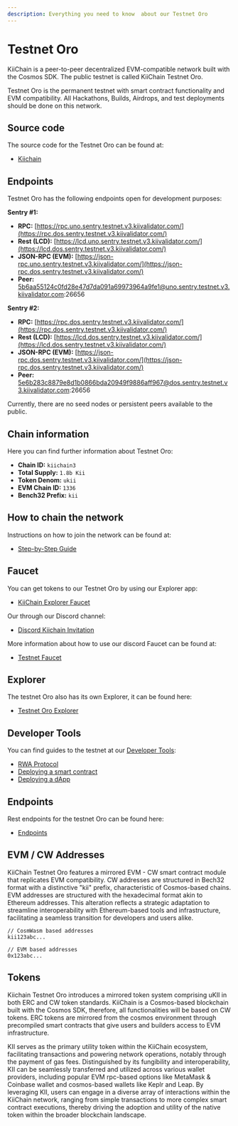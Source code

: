 ```yaml
---
description: Everything you need to know  about our Testnet Oro
---
```


# Testnet Oro

KiiChain is a peer-to-peer decentralized EVM-compatible network built with the Cosmos SDK. The public testnet is called KiiChain Testnet Oro.

Testnet Oro is the permanent testnet with smart contract functionality and EVM compatibility. All Hackathons, Builds, Airdrops, and test deployments should be done on this network.

## Source code

The source code for the Testnet Oro can be found at:

* [Kiichain](https://github.com/KiiChain/kiichain)

## Endpoints

Testnet Oro has the following endpoints open for development purposes:

**Sentry #1:**

* **RPC:** [https://rpc.uno.sentry.testnet.v3.kiivalidator.com/](https://rpc.dos.sentry.testnet.v3.kiivalidator.com/)
* **Rest (LCD):** [https://lcd.uno.sentry.testnet.v3.kiivalidator.com/](https://lcd.dos.sentry.testnet.v3.kiivalidator.com/)
* **JSON-RPC (EVM):** [https://json-rpc.uno.sentry.testnet.v3.kiivalidator.com/](https://json-rpc.dos.sentry.testnet.v3.kiivalidator.com/)
* **Peer:** 5b6aa55124c0fd28e47d7da091a69973964a9fe1@uno.sentry.testnet.v3.kiivalidator.com:26656

**Sentry #2:**

* **RPC:** [https://rpc.dos.sentry.testnet.v3.kiivalidator.com/](https://rpc.dos.sentry.testnet.v3.kiivalidator.com/)
* **Rest (LCD):** [https://lcd.dos.sentry.testnet.v3.kiivalidator.com/](https://lcd.dos.sentry.testnet.v3.kiivalidator.com/)
* **JSON-RPC (EVM):** [https://json-rpc.dos.sentry.testnet.v3.kiivalidator.com/](https://json-rpc.dos.sentry.testnet.v3.kiivalidator.com/)
* **Peer:** 5e6b283c8879e8d1b0866bda20949f9886aff967@dos.sentry.testnet.v3.kiivalidator.com:26656

Currently, there are no seed nodes or persistent peers available to the public.

## Chain information

Here you can find further information about Testnet Oro:

* **Chain ID:** `kiichain3`
* **Total Supply:** `1.8b Kii`
* **Token Denom:** `ukii`
* **EVM Chain ID:** `1336`
* **Bench32 Prefix:** `kii`

## How to chain the network

Instructions on how to join the network can be found at:

* [Step-by-Step Guide](../validate-the-network/run-a-validator-full-node/step-by-step-guide.md)

## Faucet

You can get tokens to our Testnet Oro by using our Explorer app:

* [KiiChain Explorer Faucet](https://app.kiichain.io/faucet)

Our through our Discord channel:

* [Discord Kiichain Invitation](https://discord.com/invite/kiichain)

More information about how to use our discord Faucet can be found at:

* [Testnet Faucet](developer-tools/testnet-faucet.md)

## Explorer

The testnet Oro also has its own Explorer, it can be found here:

* [Testnet Oro Explorer](https://app.kiichain.io)

## Developer Tools

You can find guides to the testnet at our [Developer Tools](testnet-oro.md#developer-tools):

* [RWA Protocol](developer-tools/rwa-protocol.md)
* [Deploying a smart contract](developer-tools/deploy-a-smart-contract.md)
* [Deploying a dApp](developer-tools/deploy-a-dapp.md)

## Endpoints

Rest endpoints for the testnet Oro can be found here:

* [Endpoints](endpoints-cosmos/)

## **EVM / CW Addresses**

KiiChain Testnet Oro features a mirrored EVM - CW smart contract module that replicates EVM compatibility. CW addresses are structured in Bech32 format with a distinctive "kii" prefix, characteristic of Cosmos-based chains. EVM addresses are structured with the hexadecimal format akin to Ethereum addresses. This alteration reflects a strategic adaptation to streamline interoperability with Ethereum-based tools and infrastructure, facilitating a seamless transition for developers and users alike.

```
// CosmWasm based addresses
kii123abc...

// EVM based addresses
0x123abc...
```

## **Tokens**

Kiichain Testnet Oro introduces a mirrored token system comprising uKII in both ERC and CW token standards. KiiChain is a Cosmos-based blockchain built with the Cosmos SDK, therefore, all functionalities will be based on CW tokens. ERC tokens are mirrored from the cosmos environment through precompiled smart contracts that give users and builders access to EVM infrastructure.

KII serves as the primary utility token within the KiiChain ecosystem, facilitating transactions and powering network operations, notably through the payment of gas fees. Distinguished by its fungibility and interoperability, KII can be seamlessly transferred and utilized across various wallet providers, including popular EVM rpc-based options like MetaMask & Coinbase wallet and cosmos-based wallets like Keplr and Leap. By leveraging KII, users can engage in a diverse array of interactions within the KiiChain network, ranging from simple transactions to more complex smart contract executions, thereby driving the adoption and utility of the native token within the broader blockchain landscape.
